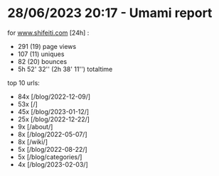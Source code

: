 # 28/06/2023 20:17 - Umami report
for www.shifeiti.com [24h] :

 - 291 (19) page views
 - 107 (11) uniques
 - 82 (20) bounces
 - 5h 52' 32'' (2h 38' 11'') totaltime


top 10 urls:
 - 84x [/blog/2022-12-09/]
 - 53x [/]
 - 45x [/blog/2023-01-12/]
 - 25x [/blog/2022-12-22/]
 - 9x [/about/]
 - 8x [/blog/2022-05-07/]
 - 8x [/wiki/]
 - 5x [/blog/2022-08-22/]
 - 5x [/blog/categories/]
 - 4x [/blog/2023-02-03/]


